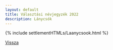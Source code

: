 ```yaml
---
layout: default
title: Választási névjegyzék 2022
description: Lánycsók
---
```


{% include settlementHTMLs/Laanycsook.html %}

[Vissza](./)